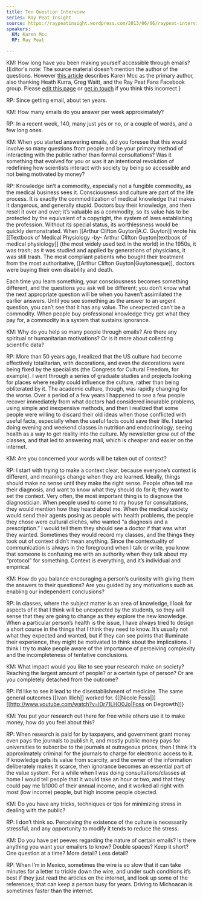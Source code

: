 ```yaml
---
title: Ten Question Interview
series: Ray Peat Insight
source: https://raypeatinsight.wordpress.com/2013/06/06/raypeat-interviews-revisited/
speakers:
  KM: Karen Mcc
  RP: Ray Peat

---
```


KM: How long have you been making yourself accessible through emails? {Editor's note: The source material doesn't mention the author of the questions. However [this article](https://web.archive.org/web/20130612080631/http://www.dannyroddy.com/main/an-interview-with-dr-raymond-peat) describes Karen Mcc as the primary author, also thanking Heath Kurra, Greg Waitt, and the Ray Peat Fans Facebook group. Please [edit this page]({{.EditLink}}) or [get in touch]({{.ContactLink}}) if you think this incorrect.}

RP: Since getting email, about ten years.

KM: How many emails do you answer per week approximately?

RP: In a recent week, 140, many just yes or no, or a couple of words, and a few long ones.

KM: When you started answering emails, did you foresee that this would involve so many questions from people and be your primary method of interacting with the public rather than formal consultations? Was it something that evolved for you or was it an intentional revolution of redefining how scientists interact with society by being so accessible and not being motivated by money? 

RP: Knowledge isn’t a commodity, especially not a fungible commodity, as the medical business sees it. Consciousness and culture are part of the life process. It is exactly the commoditization of medical knowledge that makes it dangerous, and generally stupid. Doctors buy their knowledge, and then resell it over and over; it’s valuable as a commodity, so its value has to be protected by the equivalent of a copyright, the system of laws establishing the profession. Without its special status, its worthlessness would be quickly demonstrated. When [[Arthur Clifton Guyton|A.C. Guyton]] wrote his [[Textbook of Medical Physiology -by- Arthur Clifton Guyton|textbook of medical physiology]] (the most widely used text in the world) in the 1950s, it was trash; as it was studied and applied by generations of physicians, it was still trash. The most compliant patients who bought their treatment from the most authoritative, [[Arthur Clifton Guyton|Guytonesque]], doctors were buying their own disability and death.

Each time you learn something, your consciousness becomes something different, and the questions you ask will be different; you don’t know what the next appropriate question will be when you haven’t assimilated the earlier answers. Until you see something as the answer to an urgent question, you can’t see that it has any value. The unexpected can’t be a commodity. When people buy professional knowledge they get what they pay for, a commodity in a system that sustains ignorance.

KM: Why do you help so many people through emails? Are there any spiritual or humanitarian motivations? Or is it more about collecting scientific data?

RP: More than 50 years ago, I realized that the US culture had become effectively totalitarian, with decorations, and even the decorations were being fixed by the specialists (the Congress for Cultural Freedom, for example). I went through a series of graduate studies and projects looking for places where reality could influence the culture, rather than being obliterated by it. The academic culture, though, was rapidly changing for the worse. Over a period of a few years I happened to see a few people recover immediately from what doctors had considered incurable problems, using simple and inexpensive methods, and then I realized that some people were willing to discard their old ideas when those conflicted with useful facts, especially when the useful facts could save their life. I started doing evening and weekend classes in nutrition and endocrinology, seeing health as a way to get reality into the culture. My newsletter grew out of the classes, and that led to answering mail, which is cheaper and easier on the internet.

KM: Are you concerned your words will be taken out of context?

RP: I start with trying to make a context clear, because everyone’s context is different, and meanings change when they are learned. Ideally, things should make no sense until they make the right sense. People often tell me their diagnosis, and want to know what they should do for it; they want to set the context. Very often, the most important thing is to diagnose the diagnostician. When people used to come to my house for consultations, they would mention how they heard about me. When the medical society would send their agents posing as people with health problems, the people they chose were cultural clichés, who wanted “a diagnosis and a prescription.” I would tell them they should see a doctor if that was what they wanted. Sometimes they would record my classes, and the things they took out of context didn’t mean anything. Since the contextuality of communication is always in the foreground when I talk or write, you know that someone is confusing me with an authority when they talk about my “protocol” for something. Context is everything, and it’s individual and empirical.

KM: How do you balance encouraging a person’s curiosity with giving them the answers to their questions? Are you guided by any motivations such as enabling our independent conclusions?

RP: In classes, where the subject matter is an area of knowledge, I look for aspects of it that I think will be unexpected by the students, so they will sense that they are going to change as they explore the new knowledge. When a particular person’s health is the issue, I have always tried to design a short course in the things that I think they need to know. It’s usually not what they expected and wanted, but if they can see points that illuminate their experience, they might be motivated to think about the implications. I think I try to make people aware of the importance of perceiving complexity and the incompleteness of tentative conclusions.

KM: What impact would you like to see your research make on society? Reaching the largest amount of people? or a certain type of person? Or are you completely detached from the outcome?

RP: I’d like to see it lead to the disestablishment of medicine. The same general outcomes [[Ivan Illich]] worked for. {[[Nicole Foss|]][[http://www.youtube.com/watch?v=lDr71LHO0Jo|Foss on Degrowth]]}

KM: You put your research out there for free while others use it to make money, how do you feel about this?

RP: When research is paid for by taxpayers, and government grant money even pays the journals to publish it, and mostly public money pays for universities to subscribe to the journals at outrageous prices, then I think it’s approximately criminal for the journals to charge for electronic access to it. If knowledge gets its value from scarcity, and the owner of the information deliberately makes it scarce, then ignorance becomes an essential part of the value system.
For a while when I was doing consultations/classes at home I would tell people that it would take an hour or two, and that they could pay me 1/1000 of their annual income, and it worked all right with most (low income) people, but high income people objected.

KM: Do you have any tricks, techniques or tips for minimizing stress in dealing with the public?

RP: I don’t think so. Perceiving the existence of the culture is necessarily stressful, and any opportunity to modify it tends to reduce the stress.

KM: Do you have pet peeves regarding the nature of certain emails? Is there anything you want your emailers to know? Double spaces? Keep it short? One question at a time? More detail? Less detail?

RP: When I’m in Mexico, sometimes the wire is so slow that it can take minutes for a letter to trickle down the wire, and under such conditions it’s best if they just read the articles on the internet, and look up some of the references; that can keep a person busy for years. Driving to Michoacan is sometimes faster than the internet.

